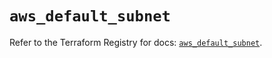 # `aws_default_subnet`

Refer to the Terraform Registry for docs: [`aws_default_subnet`](https://registry.terraform.io/providers/hashicorp/aws/4.67.0/docs/resources/default_subnet).
